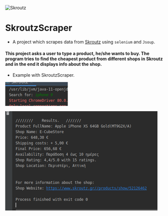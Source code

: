 ![Skroutz](https://techingreek.com/wp-content/uploads/2018/04/skroutz_logo_223125409-1.jpg)

# SkroutzScraper
* A project which scrapes data from [Skroutz](www.skroutz.gr) using `selenium` and `Jsoup`.
#### This project asks a user to type a product, he/she wants to buy. The program tries to find the cheapest product from different shops in Skroutz and in the end it displays info about the shop.

* Example with SkroutzScraper.

![SearchExample](https://github.com/zaaachos/SkroutzScraper/blob/master/Example%20Images/Screenshot%20from%202020-04-02%2020-16-04.png)


![ResultsFromSearchExample](https://github.com/zaaachos/SkroutzScraper/blob/master/Example%20Images/Screenshot%20from%202020-04-02%2020-16-14.png)
